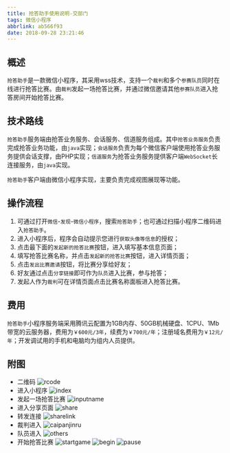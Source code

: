 ```yaml
---
title: 抢答助手使用说明-交部门
tags: 微信小程序
abbrlink: ab566f93
date: 2018-09-28 23:21:46
---
```

## 概述
`抢答助手`是一款微信小程序，其采用wss技术，支持一个`裁判`和多个`参赛队员`同时在线进行抢答比赛。由`裁判`发起一场抢答比赛，并通过微信邀请其他`参赛队员`进入抢答房间开始抢答比赛。
## 技术路线
`抢答助手`服务端由抢答业务服务、会话服务、信道服务组成。其中`抢答业务服务`负责完成抢答业务功能，由`java`实现；`会话服务`负责为每个微信客户端使用抢答业务服务提供会话支撑，由PHP实现；`信道服务`为抢答业务服务提供客户端`WebSocket`长连接服务，由`java`实现。

`抢答助手`客户端由微信小程序实现，主要负责完成视图展现等功能。
## 操作流程
1. 可通过打开`微信`-`发现`-`微信小程序`，搜索`抢答助手`；也可通过扫描小程序二维码进入`抢答助手`。
2. 进入小程序后，程序会自动提示您进行`获取头像等信息`的授权；
3. 点击最下面的`发起新的抢答比赛`按钮，进入填写基本信息页面；
4. 填写抢答比赛名称，并点击`发起新的抢答比赛`按钮，进入详情页面；
5. 点击`发出比赛邀请`按钮，将比赛分享给好友；
6. 好友通过点击`分享链接`即可作为`队员`进入比赛，参与抢答；
7. 发起人作为`裁判`可在详情页面点击比赛名称面板进入抢答比赛。

## 费用
`抢答助手`小程序服务端采用腾讯云配置为1GB内存、50GB机械硬盘、1CPU、1Mb带宽的云服务器，费用为`￥600元/3年`，续费为`￥700元/年`；注册域名费用为`￥12元/年`；开发调试用的手机和电脑均为组内人员提供。
## 附图
- 二维码
![rcode](https://whombu-blog-1253987194.cos.ap-beijing.myqcloud.com/weapp-qiangdaqi-readme/rcode.jpg)
- 进入小程序
![index](https://whombu-blog-1253987194.cos.ap-beijing.myqcloud.com/weapp-qiangdaqi-readme/index.png)
- 发起一场抢答比赛
![inputname](https://whombu-blog-1253987194.cos.ap-beijing.myqcloud.com/weapp-qiangdaqi-readme/inputname.png)
- 进入分享页面
![share](https://whombu-blog-1253987194.cos.ap-beijing.myqcloud.com/weapp-qiangdaqi-readme/share.png)
- 转发连接
![sharelink](https://whombu-blog-1253987194.cos.ap-beijing.myqcloud.com/weapp-qiangdaqi-readme/sharelink.png)
- 裁判进入
![caipanjinru](https://whombu-blog-1253987194.cos.ap-beijing.myqcloud.com/weapp-qiangdaqi-readme/caipanjinru.png)
- 队员进入
![others](https://whombu-blog-1253987194.cos.ap-beijing.myqcloud.com/weapp-qiangdaqi-readme/others.png)
- 开始抢答比赛
![startgame](https://whombu-blog-1253987194.cos.ap-beijing.myqcloud.com/weapp-qiangdaqi-readme/startgame.png)
![begin](https://whombu-blog-1253987194.cos.ap-beijing.myqcloud.com/weapp-qiangdaqi-readme/begin.png)
![pause](https://whombu-blog-1253987194.cos.ap-beijing.myqcloud.com/weapp-qiangdaqi-readme/pause.png)

